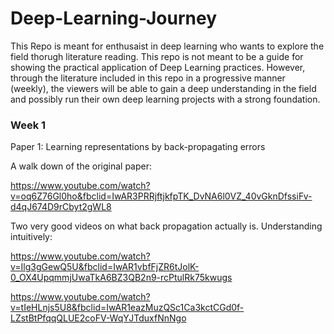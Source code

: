 # Deep-Learning-Journey

This Repo is meant for enthusaist in deep learning who wants to explore the field thorugh literature reading. This repo is not meant to be a guide for showing the practical application of Deep Learning practices. However, through the literature included in this repo in a progressive manner (weekly), the viewers will be able to gain a deep understanding in the field and possibly run their own deep learning projects with a strong foundation. 


### Week 1

Paper 1: Learning representations by back-propagating errors

A walk down of the original paper:

https://www.youtube.com/watch?v=oq6Z76Gl0ho&fbclid=IwAR3PRRjftjkfpTK_DvNA6l0VZ_40vGknDfssiFv-d4qJ674D9rCbyt2gWL8

Two very good videos on what back propagation actually is. Understanding intuitively:

https://www.youtube.com/watch?v=Ilg3gGewQ5U&fbclid=IwAR1vbfFjZR6tJolK-0_OX4UpqmmjUwaTkA6BZ3QB2n9-rcPtulRk75kwugs


https://www.youtube.com/watch?v=tIeHLnjs5U8&fbclid=IwAR1eazMuzQSc1Ca3kctCGd0f-LZstBtPfqqQLUE2coFV-WqYJTduxfNnNgo
